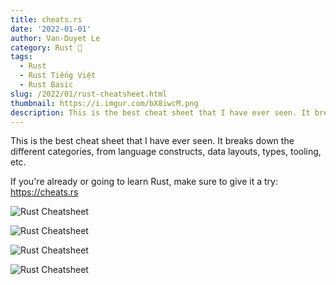 ```yaml
---
title: cheats.rs
date: '2022-01-01'
author: Van-Duyet Le
category: Rust 🦀
tags:
  - Rust
  - Rust Tiếng Việt
  - Rust Basic
slug: /2022/01/rust-cheatsheet.html
thumbnail: https://i.imgur.com/bX8iwcM.png
description: This is the best cheat sheet that I have ever seen. It breaks down the different categories, from language constructs, data layouts, types, tooling, etc.
---
```


This is the best cheat sheet that I have ever seen.
It breaks down the different categories, from
language constructs, data layouts, types, tooling, etc.

If you're already or going to learn Rust,
make sure to give it a try: https://cheats.rs

![Rust Cheatsheet](/media/2022/01/duyet-rust-cheatsheet-1.png)

![Rust Cheatsheet](/media/2022/01/duyet-rust-cheatsheet-2.png)

![Rust Cheatsheet](/media/2022/01/duyet-rust-cheatsheet-3.png)

![Rust Cheatsheet](/media/2022/01/duyet-rust-cheatsheet-4.png)
